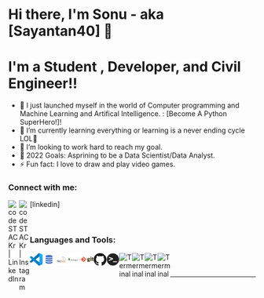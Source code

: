 # **Hi there, I'm Sonu - aka [Sayantan40]** 👋


# I'm a Student , Developer, and Civil Engineer!!

- 🔭 I just launched myself in the world of Computer programming and Machine Learning and Artifical Intelligence.  : [Become A Python SuperHero!]!
- 🌱 I’m currently learning everything or learning is a never ending cycle LOL🤣
- 👯 I’m looking to work hard to reach my goal.
- 🥅 2022 Goals: Asprining to be a Data Scientist/Data Analyst.
- ⚡ Fun fact: I love to draw and play video games.

### Connect with me:

<img align="left" alt="codeSTACKr | LinkedIn" width="22px" src="https://cdn.jsdelivr.net/npm/simple-icons@v3/icons/linkedin.svg" />[linkedin]
<img align="left" alt="codeSTACKr | Instagram" width="22px" src="https://cdn.jsdelivr.net/npm/simple-icons@v3/icons/instagram.svg" />

<br />


### Languages and Tools:


<img align="left" alt="Visual Studio Code" width="26px" src="https://raw.githubusercontent.com/github/explore/80688e429a7d4ef2fca1e82350fe8e3517d3494d/topics/visual-studio-code/visual-studio-code.png" />
<img align="left" alt="SQL" width="26px" src="https://raw.githubusercontent.com/github/explore/80688e429a7d4ef2fca1e82350fe8e3517d3494d/topics/sql/sql.png" />
<img align="left" alt="MySQL" width="26px" src="https://raw.githubusercontent.com/github/explore/80688e429a7d4ef2fca1e82350fe8e3517d3494d/topics/mysql/mysql.png" />
<img align="left" alt="MongoDB" width="26px" src="https://raw.githubusercontent.com/github/explore/80688e429a7d4ef2fca1e82350fe8e3517d3494d/topics/mongodb/mongodb.png" />
<img align="left" alt="Git" width="26px" src="https://raw.githubusercontent.com/github/explore/80688e429a7d4ef2fca1e82350fe8e3517d3494d/topics/git/git.png" />
<img align="left" alt="GitHub" width="26px" src="https://raw.githubusercontent.com/github/explore/78df643247d429f6cc873026c0622819ad797942/topics/github/github.png"/>
<img align="left" alt="Terminal" width="26px" src="https://raw.githubusercontent.com/github/explore/80688e429a7d4ef2fca1e82350fe8e3517d3494d/topics/terminal/terminal.png"/>
<img align="left" alt="Terminal" width="26px" src="https://user-images.githubusercontent.com/88722031/145214961-7d967951-ef44-49b6-a444-ef0643f207d4.png" />
<img align="left" alt="Terminal" width="26px" src=https://user-images.githubusercontent.com/88722031/145215300-1e1d98e6-93f3-4d34-8511-11103b84ebae.png />
<img align="left" alt="Terminal" width="26px" src="https://user-images.githubusercontent.com/88722031/145215441-831bf4d9-6ca6-4b79-9867-3e738a8cbabd.jpg" />
<img align="left" alt="Terminal" width="26px" src="https://user-images.githubusercontent.com/88722031/145215494-4bd308c6-bc3c-4cba-95cb-b5f360eee3fa.jpg" />



<br />
<br />

---

[instagram]:
[linkedin]:https://www.linkedin.com/in/sayantan-mitra-029b10190/



